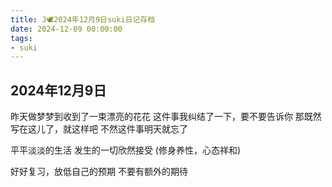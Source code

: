 ```yaml
---
title: J🕊️2024年12月9日suki日记存档
date: 2024-12-09 00:00:00
tags: 
- suki
---
```


## 2024年12月9日
昨天做梦梦到收到了一束漂亮的花花
这件事我纠结了一下，要不要告诉你
那既然写在这儿了，就这样吧
不然这件事明天就忘了

平平淡淡的生活
发生的一切欣然接受
(修身养性，心态祥和)

好好复习，放低自己的预期
不要有额外的期待